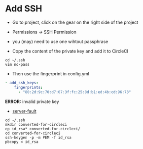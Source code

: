 # Add SSH

- Go to project, click on the gear on the right side of the project

- Permissions -> SSH Permission

- you (may) need to use one wihtout passphrase

- Copy the content of the private key and add it to CircleCI

```shell
cd ~/.ssh
vim no-pass
```

- Then use the fingerprint in config.yml

```yml
- add_ssh_keys:
    fingerprints:
      - "80:2d:9c:70:d7:07:3f:fc:25:8d:b1:ed:4b:cd:96:73"
```

**ERROR:** invalid private key

- [server-fault](https://serverfault.com/questions/939909/ssh-keygen-does-not-create-rsa-private-key)

```shell
cd ~/.ssh
mkdir converted-for-circleci
cp id_rsa* converted-for-circleci/
cd converted-for-circleci
ssh-keygen -p -m PEM -f id_rsa
pbcopy < id_rsa
```
